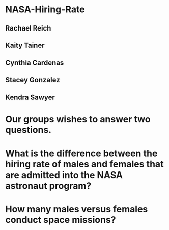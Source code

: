 # NASA-Hiring-Rate

## Rachael Reich 
## Kaity Tainer
## Cynthia Cardenas
## Stacey Gonzalez
## Kendra Sawyer

# Our groups wishes to answer two questions. 
# What is the difference between the hiring rate of males and females that are admitted into the NASA astronaut program?
# How many males versus females conduct space missions?